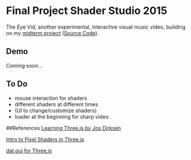 # Final Project Shader Studio 2015
The Eye Vid, another experimental, interactive visual music video, building on my [midterm project](http://hangdothiduc.de/mfadt/fall15/vcr-shaders/) ([Source Code](https://github.com/228miles/dothh489_ss2015/tree/master/w07_h01_midterm)).

## Demo

Coming soon...

## To Do
- mouse interaction for shaders
- different shaders at different times
- (UI to change/customize shaders)
- loader at the beginning for sharp video


##References
[Learning Three.js by Jos Dirksen](https://github.com/josdirksen/learning-threejs)

[Intro to Pixel Shaders in Three.js](http://www.airtightinteractive.com/2013/02/intro-to-pixel-shaders-in-three-js/)

[dat.gui for Three.js](http://workshop.chromeexperiments.com/examples/gui/#1--Basic-Usage)